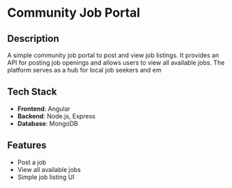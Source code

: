 # Community Job Portal

## Description

A simple community job portal to post and view job listings. It provides an API for posting job openings and allows users to view all available jobs. The platform serves as a hub for local job seekers and em

## Tech Stack

- **Frontend**: Angular
- **Backend**: Node.js, Express
- **Database**: MongoDB

## Features

- Post a job
- View all available jobs
- Simple job listing UI
